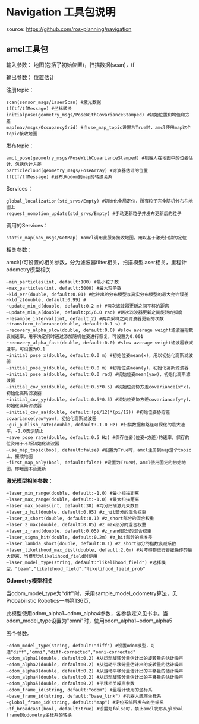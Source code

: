 # Navigation 工具包说明

source: https://github.com/ros-planning/navigation

## amcl工具包

输入参数： 地图(包括了初始位置)，扫描数据(scan)，tf

输出参数： 位置估计

注册topic：

    scan(sensor_msgs/LaserScan) #激光数据
    tf(tf/tfMessage) #坐标转换
    initialpose(geometry_msgs/PoseWithCovarianceStamped) #初始位置和均值和方差
    map(nav/msgs/OccupancyGrid) #当use_map_topic设置为True时，amcl使用map这个topic接收地图

发布topic：

    amcl_pose(geometry_msgs/PoseWithCovarianceStamped) #机器人在地图中的位姿估计，包括估计方差
    particlecloud(geometry_msgs/PoseArray) #滤波器估计的位置
    tf(tf/tfMessage) #发布从odom到map的转换关系

Services：

    global_localization(std_srvs/Empty) #初始化全局定位，所有粒子完全随机分布在地图上
    request_nomotion_update(std_srvs/Empty) #手动更新粒子并发布更新后的粒子

调用的Services：

    static_map(nav_msgs/GetMap) #amcl调用此服务接收地图，用以基于激光扫描的定位

 相关参数：

amcl中可设置的相关参数，分为滤波器filter相关，扫描模型laser相关，里程计odometry模型相关

    ~min_particles(int, default:100) #最小粒子数
    ~max_particles(int, default:5000) #最大粒子数
    ~kld_err(double, default:0.01) #估计出的分布模型与真实分布模型的最大允许误差
    ~kld_z(double, default:0.99) #
    ~update_min_d(double, default:0.2 m) #两次滤波器更新之间平移的距离
    ~update_min_a(double, default:pi/6.0 rad) #两次滤波器更新之间旋转的弧度
    ~resample_interval(int, default:2) #两次采样之间滤波器更新的次数
    ~transform_tolerance(double, default:0.1 s) #
    ~recovery_alpha_slow(double, default:0.0) #slow average weight滤波器指数衰减速率，用于决定何时通过添加随机位姿进行恢复，可设置为0.001
    ~recovery_alpha_fast(double, default:0.0) #slow average weight滤波器衰减速率，可设置为0.1
    ~initial_pose_x(double, default:0.0 m) #初始位姿mean(x)，用以初始化高斯滤波器
    ~initial_pose_y(double, default:0.0 m) #初始位姿mean(y)，初始化高斯滤波器
    ~initial_pose_a(double, default:0.0 rad) #初始位姿mean(yaw)，初始化高斯滤波器
    ~initial_cov_xx(double, default:0.5*0.5) #初始位姿协方差covariance(x*x)，初始化高斯滤波器
    ~initial_cov_yy(double, default:0.5*0.5) #初始位姿协方差covariance(y*y)，初始化高斯滤波器
    ~initial_cov_aa(double, default:(pi/12)*(pi/12)) #初始位姿协方差covariance(yaw*yaw)，初始化高斯滤波器
    ~gui_publish_rate(double, default:-1.0 Hz) #扫描数据和路径可视化的最大速率，-1.0表示禁止
    ~save_pose_rate(double, default:0.5 Hz) #保存位姿(位姿+方差)的速率，保存的位姿用于不断初始化滤波器
    ~use_map_topic(bool, default:false) #设置为True时，amcl注册到map这个topic上，接收地图
    ~first_map_only(bool, default:false) #设置为True时，amcl使用固定的初始地图，即地图不会更新

**激光模型相关参数：**

    ~laser_min_range(double, default:-1.0) #最小扫描距离
    ~laser_max_range(double, default:-1.0) #最大扫描距离
    ~laser_max_beams(int, default:30) #均分扫描激光束数目
    ~laser_z_hit(double, default:0.95) #z_hit部分的混合权重
    ~laser_z_short(double, default:0.1) #z_short部分的混合权重
    ~laser_z_max(double, default:0.05) #z_max部分的混合权重
    ~laser_z_rand(double, default:0.05) #z_rand部分的混合权重
    ~laser_sigma_hit(double, default:0.2m) #z_hit部分的标准差
    ~laser_lambda_short(double, default:0.1) #z_short部分的指数衰减系数
    ~laser_likelihood_max_dist(double, default:2.0m) #对障碍物进行膨胀操作的最大距离，当模型为likelihood_field时使用
    ~laser_model_type(string, default:"likelihood_field") #选择模型，"beam","likelihood_field","likelihood_field_prob"

**Odometry模型相关**

当odom_model_type为“diff”时，采用sample_model_odometry算法，见Probabilistic Robotics一书第136页,

此模型使用odom_alpha1~odom_alpha4参数，各参数定义见书中。当odom_model_type设置为"omni"时，使用odom_alpha1~odom_alpha5

五个参数。

    ~odom_model_type(string, default:"diff") #设置odom模型，可选"diff","omni","diff-corrected","omni-corrected"
    ~odom_alpha1(double, default:0.2) #从运动旋转分量估计出的旋转量的估计噪声
    ~odom_alpha2(double, default:0.2) #从运动平移分量估计出的旋转量的估计噪声
    ~odom_alpha3(double, default:0.2) #从运动平移分量估计出的平移量的估计噪声
    ~odom_alpha4(double, default:0.2) #从运动旋转分量估计出的平移量的估计噪声
    ~odom_alpha5(double, default:0.2) #平移相关噪声参数
    ~odom_frame_id(string, default:"odom") #里程计使用的坐标系
    ~base_frame_id(string, default:"base_link") #机器人底座坐标系
    ~global_frame_id(string, default:"map") #定位系统所发布的坐标系
    ~tf_broadcast(bool, default:true) #设置为false时，禁止amcl发布从global frame到odometry坐标系的转换
